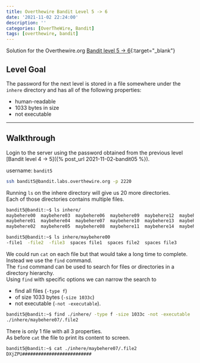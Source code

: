 ```yaml
---
title: Overthewire Bandit Level 5 -> 6
date: '2021-11-02 22:24:00'
description: ''
categories: [OverTheWire, Bandit]
tags: [overthewire, bandit]
---
```


Solution for the Overthewire.org [Bandit level 5 -> 6](https://overthewire.org/wargames/bandit/bandit6.html){:target="\_blank"}  

## Level Goal   
The password for the next level is stored in a file somewhere under the `inhere` directory and has all of the following properties:

* human-readable  
* 1033 bytes in size  
* not executable  

---

## Walkthrough
Login to the server using the password obtained from the previous level [Bandit level 4 -> 5]({% post_url 2021-11-02-bandit05 %}). 

username: `bandit5` 

```bash
ssh bandit5@bandit.labs.overthewire.org -p 2220
```

Running `ls` on the inhere directory will give us 20 more directories.  
Each of those directories contains multiple files.  

```bash
bandit5@bandit:~$ ls inhere/
maybehere00  maybehere03  maybehere06  maybehere09  maybehere12  maybehere15  maybehere18
maybehere01  maybehere04  maybehere07  maybehere10  maybehere13  maybehere16  maybehere19
maybehere02  maybehere05  maybehere08  maybehere11  maybehere14  maybehere17

bandit5@bandit:~$ ls inhere/maybehere00
-file1  -file2  -file3  spaces file1  spaces file2  spaces file3
```

We could run `cat` on each file but that would take a long time to complete.  
Instead we use the `find` command.  
The `find` command can be used to search for files or directories in a directory hierarchy.  
Using `find` with specific options we can narrow the search to 
 * find all files (`-type f`) 
 * of size 1033 bytes (`-size 1033c`) 
 * not executable (`-not -executable`).  

```bash
bandit5@bandit:~$ find ./inhere/ -type f -size 1033c -not -executable
./inhere/maybehere07/.file2
```

There is only 1 file with all 3 properties.  
As before `cat` the file to print its content to screen.

```bash
bandit5@bandit:~$ cat ./inhere/maybehere07/.file2
DXjZPU##########################
```
